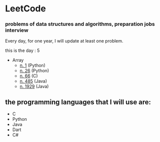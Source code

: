 # LeetCode
### problems of data structures and algorithms, preparation jobs interview
Every day, for one year, I will update at least one problem.

this is the day : 5
- Array
   - [n. 1](https://github.com/Sif247/LeetCode/tree/main/1%20Two%20Sum)   (Python)
   - [n. 26](https://github.com/Sif247/LeetCode/tree/main/26%20Remove%20Duplicates%20from%20Sorted%20Array)   (Python)
   - [n. 66](https://github.com/Sif247/LeetCode/tree/main/66%20Plus%20One)   (C)
   - [n. 485](https://github.com/Sif247/LeetCode/tree/main/485%20Max%20Consecutive%20Ones)   (Java)
   - [n. 1929](https://github.com/Sif247/LeetCode/tree/main/1929.Concatenation%20of%20Array)   (Java)
  
   



## the programming languages that I will use are:

- C
- Python
- Java
- Dart
- C#
  


